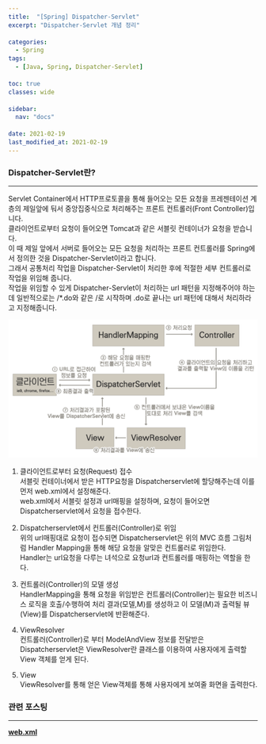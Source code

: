 ```yaml
---
title:  "[Spring] Dispatcher-Servlet"
excerpt: "Dispatcher-Servlet 개념 정리"

categories:
  - Spring
tags:
  - [Java, Spring, Dispatcher-Servlet]

toc: true
classes: wide

sidebar:
  nav: "docs"
 
date: 2021-02-19
last_modified_at: 2021-02-19
---
```


### Dispatcher-Servlet란?
---
Servlet Container에서 HTTP프로토콜을 통해 들어오는 모든 요청을 프레젠테이션 계층의 제일앞에 둬서 중앙집중식으로 처리해주는 프론트 컨트롤러(Front Controller)입니다.<br>
클라이언트로부터 요청이 들어오면 Tomcat과 같은 서블릿 컨테이너가 요청을 받습니다.<br>
이 때 제일 앞에서 서버로 들어오는 모든 요청을 처리하는 프론트 컨트롤러를 Spring에서 정의한 것을 Dispatcher-Servlet이라고 합니다.<br>
그래서 공통처리 작업을 Dispatcher-Servlet이 처리한 후에 적절한 세부 컨트롤러로 작업을 위임해 줍니다.<br>
작업을 위임할 수 있게 Dispatcher-Servlet이 처리하는 url 패턴을 지정해주어야 하는데 일반적으로는 /*.do와 같은 /로 시작하며 .do로 끝나는 url 패턴에 대해서 처리하라고 지정해줍니다.<br>

![Spring_Dispatcher_Servlet_Flow](/imgsrc/Spring_Dispatcher_Servlet_Flow.png)

1. 클라이언트로부터 요청(Request) 접수<br>
서블릿 컨테이너에서 받은 HTTP요청을 Dispatcherservlet에 할당해주는데 이를 먼저 web.xml에서 설정해준다.<br>
web.xml에서 서블릿 설정과 url매핑을 설정하며, 요청이 들어오면 Dispatcherservlet에서 요청을 접수한다.

2. Dispatcherservlet에서 컨트롤러(Controller)로 위임<br>
위의 url매핑대로 요청이 접수되면 Dispatcherservlet은 위의 MVC 흐름 그림처럼 Handler Mapping을 통해 해당 요청을 알맞은 컨트롤러로 위임한다.<br>
Handler는 url요청을 다루는 녀석으로 요청url과 컨트롤러를 매핑하는 역할을 한다.

3. 컨트롤러(Controller)의 모델 생성<br>
HandlerMapping을 통해 요청을 위임받은 컨트롤러(Controller)는 필요한 비즈니스 로직을 호출/수행하여 처리 결과(모델,M)를 생성하고 이 모델(M)과 출력될 뷰(View)를 Dispatcherservlet에 반환해준다.

4. ViewResolver<br>
컨트롤러(Controller)로 부터 ModelAndView 정보를 전달받은 Dispatcherservlet은 ViewResolver란 클래스를 이용하여 사용자에게 출력할 View 객체를 얻게 된다.

5. View<br>
ViewResolver를 통해 얻은 View객체를 통해 사용자에게 보여줄 화면을 출력한다.

### 관련 포스팅
---
[**web.xml**](https://eunrin15.github.io/spring/spring-webxml)